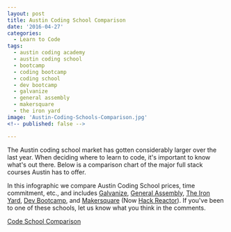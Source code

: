 ```yaml
---
layout: post
title: Austin Coding School Comparison
date: '2016-04-27'
categories:
  - Learn to Code
tags:
  - austin coding academy
  - austin coding school
  - bootcamp
  - coding bootcamp
  - coding school
  - dev bootcamp
  - galvanize
  - general assembly
  - makersquare
  - the iron yard
image: 'Austin-Coding-Schools-Comparison.jpg'
<!-- published: false -->

---
```


The Austin coding school market has gotten considerably larger over the last year. When deciding where to learn to code, it's important to know what's out there. Below is a comparison chart of the major full stack courses Austin has to offer.

In this infographic we compare Austin Coding School prices, time commitment, etc., and includes [Galvanize](http://galvanize.com), [General Assembly](http://generalassemb.ly), [The Iron Yard](http://theironyard.com), [Dev Bootcamp,](http://devbootcamp.com) and [Makersquare](http://makersquare.com) (Now [Hack Reactor](http://www.hackreactor.com)).
If you've been to one of these schools, let us know what you think in the comments.
<!-- DEAD LINK -->
[Code School Comparison](//www.austincodingacademy.com/wp-content/uploads/2016/04/Code-School-Comparison.jpg)
